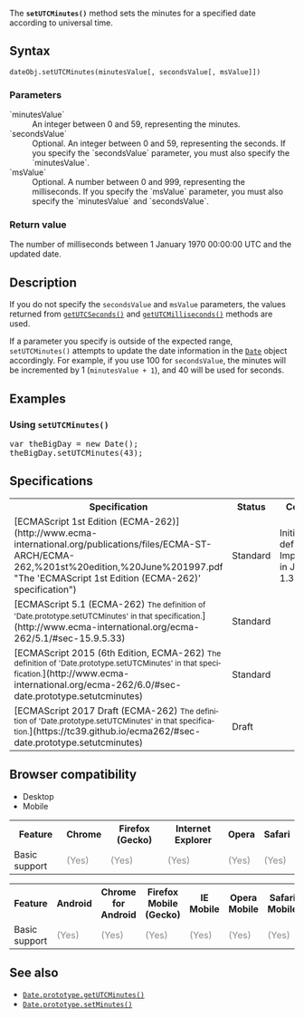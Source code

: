 The **`setUTCMinutes()`** method sets the minutes for a specified date according to universal time.

## Syntax

    dateObj.setUTCMinutes(minutesValue[, secondsValue[, msValue]])

### Parameters

<dl>

<dt>`minutesValue`</dt>

<dd>An integer between 0 and 59, representing the minutes.</dd>

<dt>`secondsValue`</dt>

<dd>Optional. An integer between 0 and 59, representing the seconds. If you specify the `secondsValue` parameter, you must also specify the `minutesValue`.</dd>

<dt>`msValue`</dt>

<dd>Optional. A number between 0 and 999, representing the milliseconds. If you specify the `msValue` parameter, you must also specify the `minutesValue` and `secondsValue`.</dd>

</dl>

### Return value

The number of milliseconds between 1 January 1970 00:00:00 UTC and the updated date.

## Description

If you do not specify the `secondsValue` and `msValue` parameters, the values returned from [`getUTCSeconds()`](/en-US/docs/Web/JavaScript/Reference/Global_Objects/Date/getUTCSeconds "The getUTCSeconds() method returns the seconds in the specified date according to universal time.") and [`getUTCMilliseconds()`](/en-US/docs/Web/JavaScript/Reference/Global_Objects/Date/getUTCMilliseconds "The getUTCMilliseconds() method returns the milliseconds in the specified date according to universal time.") methods are used.

If a parameter you specify is outside of the expected range, `setUTCMinutes()` attempts to update the date information in the [`Date`](/en-US/docs/Web/JavaScript/Reference/Global_Objects/Date "Creates a JavaScript Date instance that represents a single moment in time. Date objects are based on a time value that is the number of milliseconds since 1 January, 1970 UTC.") object accordingly. For example, if you use 100 for `secondsValue`, the minutes will be incremented by 1 (`minutesValue + 1`), and 40 will be used for seconds.

## Examples

### Using `setUTCMinutes()`

<pre class="brush: js">var theBigDay = new Date();
theBigDay.setUTCMinutes(43);
</pre>

## Specifications

<table class="standard-table">

<tbody>

<tr>

<th scope="col">Specification</th>

<th scope="col">Status</th>

<th scope="col">Comment</th>

</tr>

<tr>

<td>[ECMAScript 1st Edition (ECMA-262)](http://www.ecma-international.org/publications/files/ECMA-ST-ARCH/ECMA-262,%201st%20edition,%20June%201997.pdf "The 'ECMAScript 1st Edition (ECMA-262)' specification")</td>

<td><span class="spec-Standard">Standard</span></td>

<td>Initial definition. Implemented in JavaScript 1.3.</td>

</tr>

<tr>

<td>[ECMAScript 5.1 (ECMA-262)  
<small lang="en-US">The definition of 'Date.prototype.setUTCMinutes' in that specification.</small>](http://www.ecma-international.org/ecma-262/5.1/#sec-15.9.5.33)</td>

<td><span class="spec-Standard">Standard</span></td>

<td> </td>

</tr>

<tr>

<td>[ECMAScript 2015 (6th Edition, ECMA-262)  
<small lang="en-US">The definition of 'Date.prototype.setUTCMinutes' in that specification.</small>](http://www.ecma-international.org/ecma-262/6.0/#sec-date.prototype.setutcminutes)</td>

<td><span class="spec-Standard">Standard</span></td>

<td> </td>

</tr>

<tr>

<td>[ECMAScript 2017 Draft (ECMA-262)  
<small lang="en-US">The definition of 'Date.prototype.setUTCMinutes' in that specification.</small>](https://tc39.github.io/ecma262/#sec-date.prototype.setutcminutes)</td>

<td><span class="spec-Draft">Draft</span></td>

<td> </td>

</tr>

</tbody>

</table>

## Browser compatibility

<div>

<div class="htab"><a name="AutoCompatibilityTable" id="AutoCompatibilityTable"></a>

*   <a>Desktop</a>
*   <a>Mobile</a>

</div>

</div>

<div id="compat-desktop">

<table class="compat-table">

<tbody>

<tr>

<th>Feature</th>

<th>Chrome</th>

<th>Firefox (Gecko)</th>

<th>Internet Explorer</th>

<th>Opera</th>

<th>Safari</th>

</tr>

<tr>

<td>Basic support</td>

<td><span title="Please update this with the earliest version of support." style="color: #888;">(Yes)</span></td>

<td><span title="Please update this with the earliest version of support." style="color: #888;">(Yes)</span></td>

<td><span title="Please update this with the earliest version of support." style="color: #888;">(Yes)</span></td>

<td><span title="Please update this with the earliest version of support." style="color: #888;">(Yes)</span></td>

<td><span title="Please update this with the earliest version of support." style="color: #888;">(Yes)</span></td>

</tr>

</tbody>

</table>

</div>

<div id="compat-mobile">

<table class="compat-table">

<tbody>

<tr>

<th>Feature</th>

<th>Android</th>

<th>Chrome for Android</th>

<th>Firefox Mobile (Gecko)</th>

<th>IE Mobile</th>

<th>Opera Mobile</th>

<th>Safari Mobile</th>

</tr>

<tr>

<td>Basic support</td>

<td><span title="Please update this with the earliest version of support." style="color: #888;">(Yes)</span></td>

<td><span title="Please update this with the earliest version of support." style="color: #888;">(Yes)</span></td>

<td><span title="Please update this with the earliest version of support." style="color: #888;">(Yes)</span></td>

<td><span title="Please update this with the earliest version of support." style="color: #888;">(Yes)</span></td>

<td><span title="Please update this with the earliest version of support." style="color: #888;">(Yes)</span></td>

<td><span title="Please update this with the earliest version of support." style="color: #888;">(Yes)</span></td>

</tr>

</tbody>

</table>

</div>

## See also

*   [`Date.prototype.getUTCMinutes()`](/en-US/docs/Web/JavaScript/Reference/Global_Objects/Date/getUTCMinutes "The getUTCMinutes() method returns the minutes in the specified date according to universal time.")
*   [`Date.prototype.setMinutes()`](/en-US/docs/Web/JavaScript/Reference/Global_Objects/Date/setMinutes "The setMinutes() method sets the minutes for a specified date according to local time.")